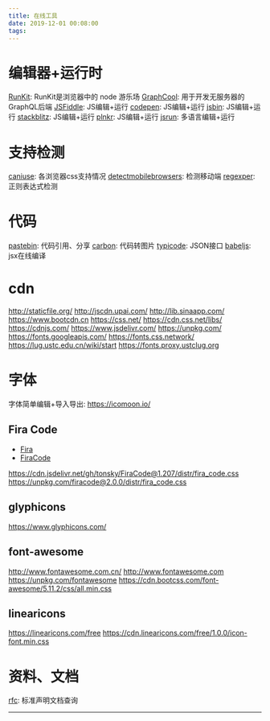 ```yaml
---
title: 在线工具
date: 2019-12-01 00:08:00
tags:
---
```


# 编辑器+运行时

[RunKit](https://runkit.com/home): RunKit是浏览器中的 node 游乐场
[GraphCool](https://www.graph.cool/): 用于开发无服务器的GraphQL后端
[JSFiddle](https://jsfiddle.net/): JS编辑+运行
[codepen](https://codepen.io/): JS编辑+运行
[jsbin](http://jsbin.com/): JS编辑+运行
[stackblitz](https://stackblitz.com/): JS编辑+运行
[plnkr](http://next.plnkr.co/edit/): JS编辑+运行
[jsrun](http://jsrun.pro/): 多语言编辑+运行

<!-- more -->

# 支持检测

[caniuse](https://caniuse.com/): 各浏览器css支持情况
[detectmobilebrowsers](http://detectmobilebrowsers.com/): 检测移动端
[regexper](https://regexper.com/): 正则表达式检测

# 代码

[pastebin](https://pastebin.com/): 代码引用、分享
[carbon](https://carbon.now.sh/): 代码转图片
[typicode](https://jsonplaceholder.typicode.com/): JSON接口
[babeljs](https://babeljs.io/): jsx在线编译

# cdn

http://staticfile.org/
http://jscdn.upai.com/
http://lib.sinaapp.com/
https://www.bootcdn.cn
https://css.net/
https://cdn.css.net/libs/
https://cdnjs.com/
https://www.jsdelivr.com/
https://unpkg.com/
https://fonts.googleapis.com/
https://fonts.css.network/
https://lug.ustc.edu.cn/wiki/start
https://fonts.proxy.ustclug.org

# 字体

字体简单编辑+导入导出: https://icomoon.io/

## Fira Code
- [Fira](https://github.com/mozilla/Fira)
- [FiraCode](https://github.com/tonsky/FiraCode)

https://cdn.jsdelivr.net/gh/tonsky/FiraCode@1.207/distr/fira_code.css
https://unpkg.com/firacode@2.0.0/distr/fira_code.css

## glyphicons

https://www.glyphicons.com/

## font-awesome

http://www.fontawesome.com.cn/ http://www.fontawesome.com
https://unpkg.com/fontawesome https://cdn.bootcss.com/font-awesome/5.11.2/css/all.min.css

## linearicons

https://linearicons.com/free
https://cdn.linearicons.com/free/1.0.0/icon-font.min.css

# 资料、文档

[rfc](https://www.ietf.org/rfc): 标准声明文档查询

---